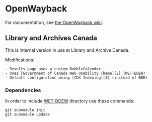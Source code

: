 OpenWayback
===========

For documentation, see [the OpenWayback wiki][1].

## Library and Archives Canada

This is internal version in use at Library and Archive Canada.

Modifications:

    - Results page uses a custom BubbleCalendar
    - Uses [Government of Canada Web Usability Theme][2] (WET-BOEW)
    - Default configuration using [CDX Indexing][3] (instead of BDB)


### Dependencies

In order to include [WET-BOEW][4] directory use these commands:

    git submodule init
    git submodule update

[1]: https://github.com/iipc/openwayback/wiki
[2]: http://wet-boew.github.io/themes-dist/theme-gcwu-fegc/docs/ref/theme-gcwu-fegc/theme-gcwu-fegc-en.html
[3]: https://github.com/iipc/openwayback/wiki/How-to-configure#cdx-indexing-or-openwayback-at-scale
[4]: http://wet-boew.github.io
